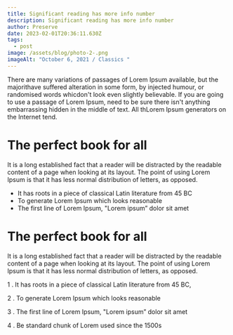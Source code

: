 ```yaml
---
title: Significant reading has more info number
description: Significant reading has more info number
author: Preserve
date: 2023-02-01T20:36:11.630Z
tags:
  - post
image: /assets/blog/photo-2-.png
imageAlt: "October 6, 2021 / Classics "
---
```

<!--StartFragment-->

There are many variations of passages of Lorem Ipsum available, but the majorithave suffered alteration in some form, by injected humour, or randomised words whicdon't look even slightly believable. If you are going to use a passage of Lorem Ipsum, need to be sure there isn't anything embarrassing hidden in the middle of text. All thLorem Ipsum generators on the Internet tend.

# **The perfect book for all**

It is a long established fact that a reader will be distracted by the readable content of a page when looking at its layout. The point of using Lorem Ipsum is that it has less normal distribution of letters, as opposed.

* It has roots in a piece of classical Latin literature from 45 BC
* To generate Lorem Ipsum which looks reasonable
* The first line of Lorem Ipsum, "Lorem ipsum” dolor sit amet

# **The perfect book for all**

It is a long established fact that a reader will be distracted by the readable content of a page when looking at its layout. The point of using Lorem Ipsum is that it has less normal distribution of letters, as opposed.

1 . It has roots in a piece of classical Latin literature from 45 BC,

2 . To generate Lorem Ipsum which looks reasonable

3 . The first line of Lorem Ipsum, "Lorem ipsum” dolor sit amet

4 . Be standard chunk of Lorem used since the 1500s